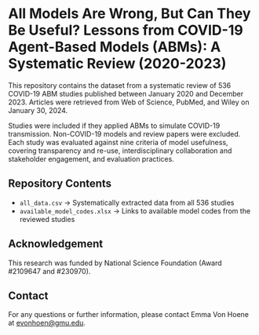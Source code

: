 # All Models Are Wrong, But Can They Be Useful? Lessons from COVID-19 Agent-Based Models (ABMs): A Systematic Review (2020-2023) 

This repository contains the dataset from a systematic review of 536 COVID-19 ABM studies published between January 2020 and December 2023. Articles were retrieved from Web of Science, PubMed, and Wiley on January 30, 2024.

Studies were included if they applied ABMs to simulate COVID-19 transmission. Non-COVID-19 models and review papers were excluded. Each study was evaluated against nine criteria of model usefulness, covering transparency and re-use, interdisciplinary collaboration and stakeholder engagement, and evaluation practices.

## Repository Contents  
- `all_data.csv` → Systematically extracted data from all 536 studies  
- `available_model_codes.xlsx` → Links to available model codes from the reviewed studies

## Acknowledgement
This research was funded by National Science Foundation (Award #2109647 and #230970).

## Contact

For any questions or further information, please contact Emma Von Hoene at evonhoen@gmu.edu.



